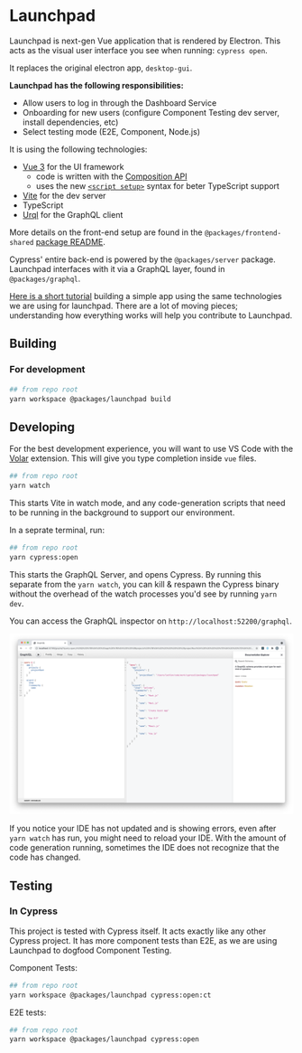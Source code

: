 # Launchpad

Launchpad is next-gen Vue application that is rendered by Electron. This acts as the visual user interface you see when running: `cypress open`.

It replaces the original electron app, `desktop-gui`.

**Launchpad has the following responsibilities:**

- Allow users to log in through the Dashboard Service
- Onboarding for new users (configure Component Testing dev server, install dependencies, etc)
- Select testing mode (E2E, Component, Node.js)

It is using the following technologies:

- [Vue 3](https://v3.vuejs.org/guide/introduction.html) for the UI framework
  - code is written with the [Composition API](https://v3.vuejs.org/guide/composition-api-introduction.html) 
  - uses the new [`<script setup>`](https://v3.vuejs.org/api/sfc-script-setup.html#basic-syntax) syntax for beter TypeScript support
- [Vite](https://vitejs.dev/) for the dev server
- TypeScript
- [Urql](https://formidable.com/open-source/urql/) for the GraphQL client

More details on the front-end setup are found in the `@packages/frontend-shared` [package README](../frontend-shared/README.md).

Cypress' entire back-end is powered by the `@packages/server` package. Launchpad interfaces with it via a GraphQL layer, found in `@packages/graphql`.

[Here is a short tutorial](https://github.com/lmiller1990/vue-3-urql-example) building a simple app using the same technologies we are using for launchpad. There are a lot of moving pieces; understanding how everything works will help you contribute to Launchpad.

## Building

### For development

```bash
## from repo root
yarn workspace @packages/launchpad build
```

## Developing

For the best development experience, you will want to use VS Code with the [Volar](https://marketplace.visualstudio.com/items?itemName=vue.volar) extension. This will give you type completion inside `vue` files.


```bash
## from repo root
yarn watch
```

This starts Vite in watch mode, and any code-generation scripts that need to be running in the background to support our environment. 

In a seprate terminal, run:

```bash
## from repo root
yarn cypress:open
```

This starts the GraphQL Server, and opens Cypress. By running this separate from the `yarn watch`, you can kill & respawn the Cypress binary without the overhead of the watch processes you'd see by running `yarn dev`. 

You can access the GraphQL inspector on `http://localhost:52200/graphql`.

![graphql](../graphql/gql.png)

If you notice your IDE has not updated and is showing errors, even after `yarn watch` has run, you might need to reload your IDE. With the amount of code generation running, sometimes the IDE does not recognize that the code has changed.

## Testing

### In Cypress

This project is tested with Cypress itself. It acts exactly like any other Cypress project. It has more component tests than E2E, as we are using Launchpad to dogfood Component Testing.

Component Tests:

```bash
## from repo root
yarn workspace @packages/launchpad cypress:open:ct
```

E2E tests:

```bash
## from repo root
yarn workspace @packages/launchpad cypress:open
```
